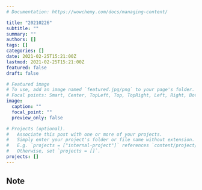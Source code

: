 ```yaml
---
# Documentation: https://wowchemy.com/docs/managing-content/

title: "20210226"
subtitle: ""
summary: ""
authors: []
tags: []
categories: []
date: 2021-02-25T15:21:00Z
lastmod: 2021-02-25T15:21:00Z
featured: false
draft: false

# Featured image
# To use, add an image named `featured.jpg/png` to your page's folder.
# Focal points: Smart, Center, TopLeft, Top, TopRight, Left, Right, BottomLeft, Bottom, BottomRight.
image:
  caption: ""
  focal_point: ""
  preview_only: false

# Projects (optional).
#   Associate this post with one or more of your projects.
#   Simply enter your project's folder or file name without extension.
#   E.g. `projects = ["internal-project"]` references `content/project/deep-learning/index.md`.
#   Otherwise, set `projects = []`.
projects: []
---
```


## Note

